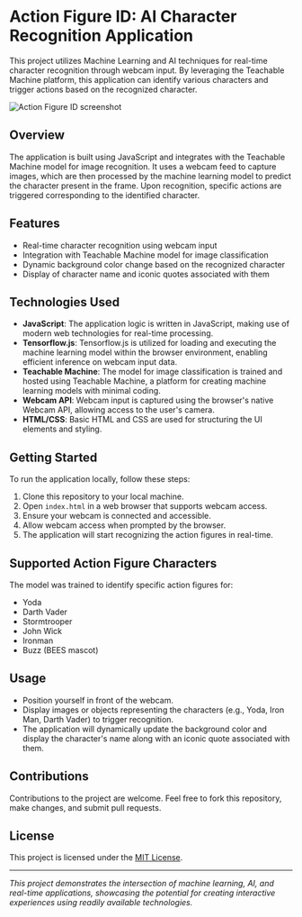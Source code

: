 # Action Figure ID: AI Character Recognition Application

This project utilizes Machine Learning and AI techniques for real-time character recognition through webcam input. By leveraging the Teachable Machine platform, this application can identify various characters and trigger actions based on the recognized character.

![Action Figure ID screenshot](https://github.com/lucianoayres/action-figure-id-ai/assets/20209393/001dd1d5-f14d-4c7c-89df-1398547aeab1)

## Overview

The application is built using JavaScript and integrates with the Teachable Machine model for image recognition. It uses a webcam feed to capture images, which are then processed by the machine learning model to predict the character present in the frame. Upon recognition, specific actions are triggered corresponding to the identified character.

## Features

-   Real-time character recognition using webcam input
-   Integration with Teachable Machine model for image classification
-   Dynamic background color change based on the recognized character
-   Display of character name and iconic quotes associated with them

## Technologies Used

-   **JavaScript**: The application logic is written in JavaScript, making use of modern web technologies for real-time processing.
-   **Tensorflow.js**: Tensorflow.js is utilized for loading and executing the machine learning model within the browser environment, enabling efficient inference on webcam input data.
-   **Teachable Machine**: The model for image classification is trained and hosted using Teachable Machine, a platform for creating machine learning models with minimal coding.
-   **Webcam API**: Webcam input is captured using the browser's native Webcam API, allowing access to the user's camera.
-   **HTML/CSS**: Basic HTML and CSS are used for structuring the UI elements and styling.

## Getting Started

To run the application locally, follow these steps:

1. Clone this repository to your local machine.
2. Open `index.html` in a web browser that supports webcam access.
3. Ensure your webcam is connected and accessible.
4. Allow webcam access when prompted by the browser.
5. The application will start recognizing the action figures in real-time.

## Supported Action Figure Characters

The model was trained to identify specific action figures for:

-   Yoda
-   Darth Vader
-   Stormtrooper
-   John Wick
-   Ironman
-   Buzz (BEES mascot)

## Usage

-   Position yourself in front of the webcam.
-   Display images or objects representing the characters (e.g., Yoda, Iron Man, Darth Vader) to trigger recognition.
-   The application will dynamically update the background color and display the character's name along with an iconic quote associated with them.

## Contributions

Contributions to the project are welcome. Feel free to fork this repository, make changes, and submit pull requests.

## License

This project is licensed under the [MIT License](LICENSE).

---

_This project demonstrates the intersection of machine learning, AI, and real-time applications, showcasing the potential for creating interactive experiences using readily available technologies._
